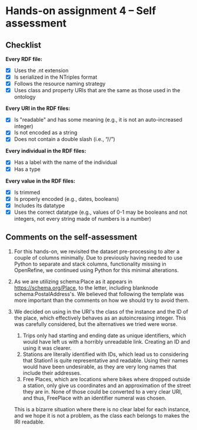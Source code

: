 # Hands-on assignment 4 – Self assessment

## Checklist

**Every RDF file:**

- [x] Uses the .nt extension
- [x] Is serialized in the NTriples format
- [x] Follows the resource naming strategy
- [x] Uses class and property URIs that are the same as those used in the ontology

**Every URI in the RDF files:**

- [x] Is "readable" and has some meaning (e.g., it is not an auto-increased integer) 
- [x] Is not encoded as a string
- [x] Does not contain a double slash (i.e., “//”)

**Every individual in the RDF files:**

- [x] Has a label with the name of the individual
- [x] Has a type

**Every value in the RDF files:**

- [x] Is trimmed
- [x] Is properly encoded (e.g., dates, booleans)
- [x] Includes its datatype
- [x] Uses the correct datatype (e.g., values of 0-1 may be booleans and not integers, not every string made of numbers is a number)

## Comments on the self-assessment
1. For this hands-on, we revisited the dataset pre-processing to alter a couple of columns minimally. Due to previously having needed to use Python to separate and stack columns, functionality missing in OpenRefine, we continued using Python for this minimal alterations.
2. As we are utilizing schema:Place as it appears in https://schema.org/Place, to the letter, including blanknode schema:PostalAddress's. We believed that following the template was more important than the comments on how we should try to avoid them.
3. We decided on using in the URI's the class of the instance and the ID of the place, which effectively behaves as an autoincreasing integer. This was carefully considered, but the alternatives we tried were worse.
   1. Trips only had starting and ending date as unique identifiers, which would have left us with a horribly unreadable link. Creating an ID and using it was clearer.
   2. Stations are literally identified with IDs, which lead us to considering that Station1 is quite representative and readable. Using their names would have been undesirable, as they are very long names that include their addresses.
   3. Free Places, which are locations where bikes where dropped outside a station, only give us coordinates and an approximation of the street they are in. None of those could be converted to a very clear URI, and thus, FreePlace with an identifier numeral was chosen.
   
   This is a bizarre situation where there is no clear label for each instance, and we hope it is not a problem, as the class each belongs to makes the IRI readable.
